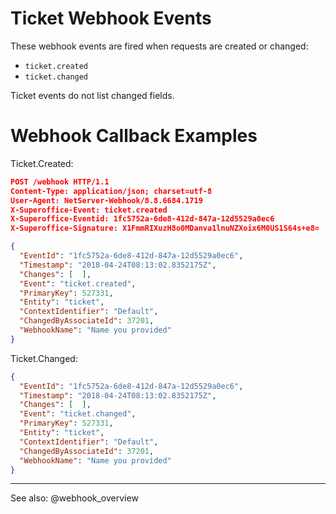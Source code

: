 # Ticket Webhook Events

These webhook events are fired when requests are created or changed:

* `ticket.created`
* `ticket.changed`

Ticket events do not list changed fields.

# Webhook Callback Examples

Ticket.Created:

```json
POST /webhook HTTP/1.1
Content-Type: application/json; charset=utf-8
User-Agent: NetServer-Webhook/8.8.6684.1719
X-Superoffice-Event: ticket.created
X-Superoffice-Eventid: 1fc5752a-6de8-412d-847a-12d5529a0ec6
X-Superoffice-Signature: X1FmmRIXuzH8o0MDanva1lnuNZXoix6M0US1S64s+e8=

{
  "EventId": "1fc5752a-6de8-412d-847a-12d5529a0ec6",
  "Timestamp": "2018-04-24T08:13:02.8352175Z",
  "Changes": [  ],
  "Event": "ticket.created",
  "PrimaryKey": 527331,
  "Entity": "ticket",
  "ContextIdentifier": "Default",
  "ChangedByAssociateId": 37201,
  "WebhookName": "Name you provided"
}
```

Ticket.Changed:

```json
{
  "EventId": "1fc5752a-6de8-412d-847a-12d5529a0ec6",
  "Timestamp": "2018-04-24T08:13:02.8352175Z",
  "Changes": [  ],
  "Event": "ticket.changed",
  "PrimaryKey": 527331,
  "Entity": "ticket",
  "ContextIdentifier": "Default",
  "ChangedByAssociateId": 37201,
  "WebhookName": "Name you provided"
}
```

-----------------
See also: @webhook_overview
